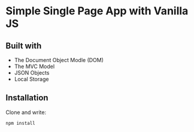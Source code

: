# Simple Single Page App with Vanilla JS

## Built with

- The Document Object Modle (DOM)
- The MVC Model
- JSON Objects
- Local Storage

## Installation

Clone and write:

    npm install
